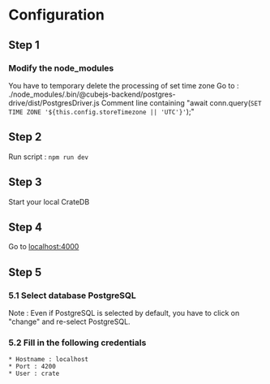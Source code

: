 # Configuration

## Step 1
### Modify the node_modules

You have to temporary delete the processing of set time zone
Go to : ./node_modules/.bin/@cubejs-backend/postgres-drive/dist/PostgresDriver.js
Comment line containing "await conn.query(`SET TIME ZONE '${this.config.storeTimezone || 'UTC'}'`);"

## Step 2
Run script : ``npm run dev``
## Step 3
Start your local CrateDB
## Step 4 
Go to [localhost:4000](http://localhost:4000/)
## Step 5
### 5.1 Select database PostgreSQL
Note : Even if PostgreSQL is selected by default, you have to click on "change" and re-select PostgreSQL.

### 5.2 Fill in the following credentials
    * Hostname : localhost
    * Port : 4200
    * User : crate
